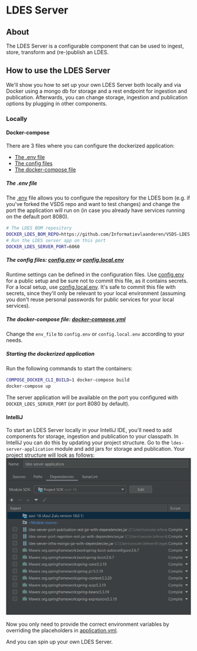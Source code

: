 # LDES Server

## About

The LDES Server is a configurable component that can be used to ingest, store, transform and (re-)publish an LDES.

## How to use the LDES Server
We'll show you how to set up your own LDES Server both locally and via Docker using a mongo db for storage and a rest endpoint for ingestion and publication.
Afterwards, you can change storage, ingestion and publication options by plugging in other components.

### Locally

#### Docker-compose

There are 3 files where you can configure the dockerized application:
- [The .env file](#docker-compose-config-env)
- [The config files](#docker-compose-config-config)
- [The docker-compose file](#docker-compose-config-yml)

##### <a name="docker-compose-config-env"></a>The .env file

The [.env](.env) file allows you to configure the repository for the LDES bom (e.g. if you've forked the VSDS repo and want to test changes) and change the port the application will run on (in case you already have services running on the default port 8080).

```bash
# The LDES BOM repository
DOCKER_LDES_BOM_REPO=https://github.com/Informatievlaanderen/VSDS-LDES.git
# Run the LDES server app on this port
DOCKER_LDES_SERVER_PORT=6060
```

##### <a name="docker-compose-config-config"></a>The config files: [config.env](docker-compose/config.env) or [config.local.env](docker-compose/config.local.env)

Runtime settings can be defined in the configuration files. Use [config.env](docker-compose/config.env) for a public setup and be sure not to commit this file, as it contains secrets. For a local setup, use [config.local.env](docker-compose/config.local.env). It's safe to commit this file with secrets, since they'll only be relevant to your local environment (assuming you don't reuse personal passwords for public services for your local services).

##### <a name="docker-compose-config-yml"></a> The docker-compose file: [docker-compose.yml](docker-compose.yml)

Change the `env_file` to `config.env` or `config.local.env` according to your needs.

##### Starting the dockerized application

Run the following commands to start the containers:

```bash
COMPOSE_DOCKER_CLI_BUILD=1 docker-compose build
docker-compose up
```

The server application will be available on the port you configured with `DOCKER_LDES_SERVER_PORT` (or port 8080 by default).

#### IntelliJ

To start an LDES Server locally in your IntelliJ IDE, you'll need to add components for storage, ingestion and publication to your classpath.
In IntelliJ you can do this by updating your project structure.
Go to the `ldes-server-application` module and add jars for storage and publication.
Your project structure will look as follows: ![ClasspathDependencies](image/ClasspathDependencies.png)

Now you only need to provide the correct environment variables by overriding the placeholders in [application.yml](ldes-server-application/src/main/resources/application.yml).

And you can spin up your own LDES Server.